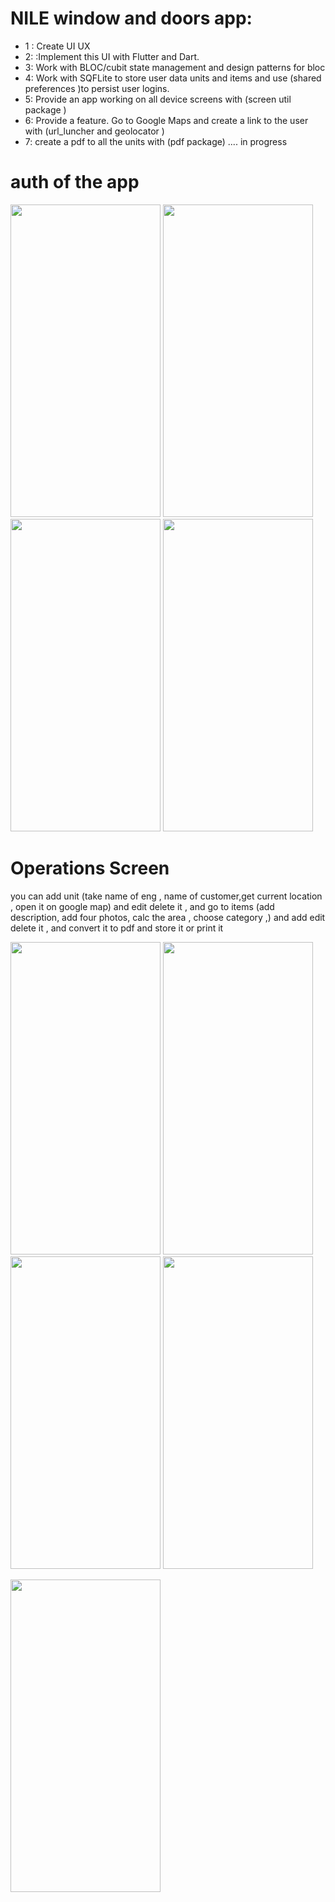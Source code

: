 # NILE window and doors app:
<ul>
<li >1 : Create UI UX 
<li >2: :Implement this UI with Flutter and Dart. 
<li >3: Work with BLOC/cubit state management and design patterns for bloc
<li >4: Work with SQFLite to store user data units and items and use (shared preferences )to persist user logins. 
<li >5: Provide an app working on all device screens with (screen util package )
<li >6: Provide a feature. Go to Google Maps and create a link to the user with (url_luncher and geolocator )
<li >7: create a  pdf to all the units with (pdf package) .... in progress 

</ul>
<h1>auth of the app</h1>

<p float="left">
 <img src="https://github.com/hamdy-farg/engineer_project/assets/85253967/59eac62c-ec82-4a1a-b030-39178f170b06" width=240 height= 500 >
 <img src="https://github.com/hamdy-farg/engineer_project/assets/85253967/26f7a90b-8560-4ac2-9f8c-b43ee6bbbcc3" width=240 height= 500 >
 <img src="https://github.com/hamdy-farg/engineer_project/assets/85253967/b2f0f4dd-4495-4560-86a4-460d947503c5" width=240 height= 500 >
 <img src="https://github.com/hamdy-farg/engineer_project/assets/85253967/b680cbbd-17c7-42e4-9f4f-7cecdfdea053" width=240 height= 500 >
</p>

<h1>Operations Screen </h1>
<p> you can add unit (take name of eng , name of customer,get current location , open it on google map) and edit delete it , and go to items (add description, add four photos, calc the area , choose category ,) and  add edit delete it , and convert it to pdf and store it or print it</p>
<p float="left">
 <img src="https://github.com/hamdy-farg/engineer_project/assets/85253967/578bb93c-6c4f-460f-91d8-0d94c1139f45" width=240 height= 500 >
 <img src="https://github.com/hamdy-farg/engineer_project/assets/85253967/355adf46-2703-450c-ac8d-50628adecc2d" width=240 height= 500 >
 <img src="https://github.com/hamdy-farg/engineer_project/assets/85253967/dcf21f26-f54a-48b2-ab37-5435d8c8a42d" width=240 height= 500 >
 <img src="https://github.com/hamdy-farg/engineer_project/assets/85253967/1b11e23c-8eaf-4b48-a7c7-7a5a64f89402" width=240 height= 500 >
</p>
 <img src="https://github.com/hamdy-farg/engineer_project/assets/85253967/54e37dab-ea01-4513-b704-4b3e3390aada" width=240 height= 500 >
